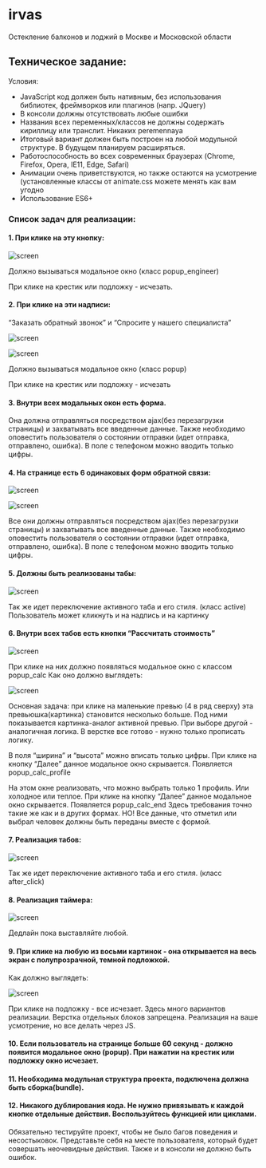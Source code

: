 # irvas
Остекление балконов и лоджий в Москве и Московской области


## Техническое задание:

Условия:
- JavaScript код должен быть нативным, без использования библиотек, фреймворков или плагинов (напр. JQuery)
- В консоли должны отсутствовать любые ошибки
- Названия всех переменных/классов не должны содержать кириллицу или транслит. Никаких peremennaya
- Итоговый вариант должен быть построен на любой модульной структуре. В будущем планируем расширяться.
- Работоспособность во всех современных браузерах (Chrome, Firefox, Opera, IE11, Edge, Safari)
- Анимации очень приветствуются, но также остаются на усмотрение (установленные классы от animate.css можете менять как вам угодно
- Использование ES6+

### Список задач для реализации:

#### 1. При клике на эту кнопку:

![screen](tz-images/1.png) 

Должно вызываться модальное окно (класс popup_engineer)

При клике на крестик или подложку - исчезать.

#### 2. При клике на эти надписи:

“Заказать обратный звонок” и “Спросите у нашего специалиста”

![screen](tz-images/2.png) 

![screen](tz-images/3.png) 

Должно вызываться модальное окно (класс popup)

При клике на крестик или подложку - исчезать

#### 3. Внутри всех модальных окон есть форма.

Она должна отправляться посредством ajax(без перезагрузки страницы) и захватывать все введенные данные. Также необходимо оповестить пользователя о состоянии отправки (идет отправка, отправлено, ошибка). В поле с телефоном можно вводить только цифры.

#### 4. На странице есть 6 одинаковых форм обратной связи:

![screen](tz-images/4.png) 

![screen](tz-images/5.png) 

Все они должны отправляться посредством ajax(без перезагрузки страницы) и захватывать все введенные данные. Также необходимо оповестить пользователя о состоянии отправки (идет отправка, отправлено, ошибка). В поле с телефоном можно вводить только цифры.

#### 5. Должны быть реализованы табы:

![screen](tz-images/6.png)

Так же идет переключение активного таба и его стиля. (класс active)
Пользователь может кликнуть и на надпись и на картинку

#### 6. Внутри всех табов есть кнопки “Рассчитать стоимость”

![screen](tz-images/8.png)

При клике на них должно появляться модальное окно с классом popup_calc 
Как оно должно выглядеть:

![screen](tz-images/9.png)

Основная задача: при клике на маленькие превью (4 в ряд сверху) эта превьюшка(картинка) становится несколько больше. Под ними показывается картинка-аналог активной превью. При выборе другой - аналогичная логика. В верстке все готово - нужно только прописать логику.

В поля “ширина” и “высота” можно вписать только цифры.
При клике на кнопку “Далее” данное модальное окно скрывается. Появляется popup_calc_profile 

На этом окне реализовать, что можно выбрать только 1 профиль. Или холодное или теплое.
При клике на кнопку “Далее” данное модальное окно скрывается. Появляется popup_calc_end 
Здесь требования точно такие же как и в других формах. НО! Все данные, что отметил или выбрал человек должны быть переданы вместе с формой.

#### 7. Реализация табов:

![screen](tz-images/10.png)

Так же идет переключение активного таба и его стиля. (класс after_click)

#### 8. Реализация таймера: 

![screen](tz-images/11.png)

Дедлайн пока выставляйте любой.

#### 9. При клике на любую из восьми картинок - она открывается на весь экран с полупрозрачной, темной подложкой.

Как должно выглядеть:

![screen](tz-images/12.png)

При клике на подложку - все исчезает.
Здесь много вариантов реализации. Верстка отдельных блоков запрещена. Реализация на ваше усмотрение, но все делать через JS.

#### 10. Если пользователь на странице больше 60 секунд - должно появится модальное окно (popup). При нажатии на крестик или подложку окно исчезает. 

#### 11. Необходима модульная структура проекта, подключена должна быть сборка(bundle).

#### 12. Никакого дублирования кода. Не нужно привязывать к каждой кнопке отдельные действия. Воспользуйтесь функцией или циклами.

Обязательно тестируйте проект, чтобы не было багов поведения и несостыковок. Представьте себя на месте пользователя, который будет совершать неочевидные действия. Также и в консоли не должно быть ошибок.
